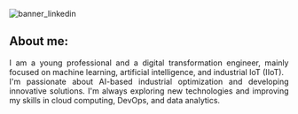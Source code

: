 ![banner_linkedin](https://github.com/user-attachments/assets/1b20c3c1-d6a8-4e14-932e-d675adb91f1b)

## About me:
<div align="justify">
  I am a young professional and a digital transformation engineer, mainly focused on machine learning, artificial intelligence, and industrial IoT (IIoT).
  <br>
  I'm passionate about AI-based industrial optimization and developing innovative solutions. I'm always exploring new technologies and improving my skills in cloud computing, DevOps, and data analytics.
</div>

<!--
**Jon-mtz-alc/Jon-mtz-alc** is a ✨ _special_ ✨ repository because its `README.md` (this file) appears on your GitHub profile.

Here are some ideas to get you started:

- 🔭 I’m currently working on ...
- 🌱 I’m currently learning ...
- 👯 I’m looking to collaborate on ...
- 🤔 I’m looking for help with ...
- 💬 Ask me about ...
- 📫 How to reach me: ...
- 😄 Pronouns: ...
- ⚡ Fun fact: ...
-->
